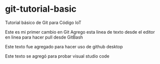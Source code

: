 # git-tutorial-basic
Tutorial básico de Git para Código IoT

Este es mi primer cambio en Git
Agrego esta linea de texto desde el editor en linea para hacer pull desde GitBash

Este texto fue agregado para hacer uso de github desktop

Este texto se agregó para probar visual studio code